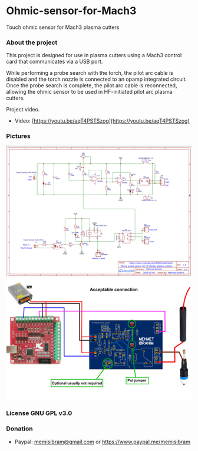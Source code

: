 # Ohmic-sensor-for-Mach3
Touch ohmic sensor for Mach3 plasma cutters

### About the project
This project is designed for use in plasma cutters using a Mach3 control card that communicates via a USB port.

While performing a probe search with the torch, the pilot arc cable is disabled and the torch nozzle is connected to an opamp integrated circuit. Once the probe search is complete, the pilot arc cable is reconnected, allowing the ohmic sensor to be used in HF-initiated pilot arc plasma cutters.

Project video.
 - Video: [https://youtu.be/aqT4PSTSzog](https://youtu.be/aqT4PSTSzog)

### Pictures
![Ohmic-sensor-for-Mach3](https://github.com/memisibram/Ohmic-sensor-for-Mach3/blob/main/Shematic.png)
![Ohmic-sensor-for-Mach3](https://github.com/memisibram/Ohmic-sensor-for-Mach3/blob/main/Acceptable%20connectıon.jpg)

### License GNU GPL v3.0

### Donation

  -  Paypal: memisibram@gmail.com or https://www.paypal.me/memisibram
